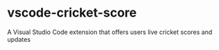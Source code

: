 # vscode-cricket-score
A Visual Studio Code extension that offers users live cricket scores and updates
